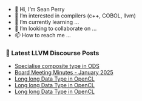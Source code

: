 - 👋 Hi, I’m Sean Perry
- 👀 I’m interested in compilers (c++, COBOL, llvm)
- 🌱 I’m currently learning ...
- 💞️ I’m looking to collaborate on ...
- 📫 How to reach me ...

<!---
s66perry/s66perry is a ✨ special ✨ repository because its `README.md` (this file) appears on your GitHub profile.
You can click the Preview link to take a look at your changes.
--->
### 📕 Latest LLVM Discourse Posts

<!-- DISCOURSE-LLVM:START -->
- [Specialise composite type in ODS](https://discourse.llvm.org/t/specialise-composite-type-in-ods/84310#post_9)
- [Board Meeting Minutes - January 2025](https://discourse.llvm.org/t/board-meeting-minutes-january-2025/84504#post_8)
- [Long long Data Type in OpenCL](https://discourse.llvm.org/t/long-long-data-type-in-opencl/71826#post_5)
- [Long long Data Type in OpenCL](https://discourse.llvm.org/t/long-long-data-type-in-opencl/71826#post_4)
- [Long long Data Type in OpenCL](https://discourse.llvm.org/t/long-long-data-type-in-opencl/71826#post_3)
<!-- DISCOURSE-LLVM:END -->
